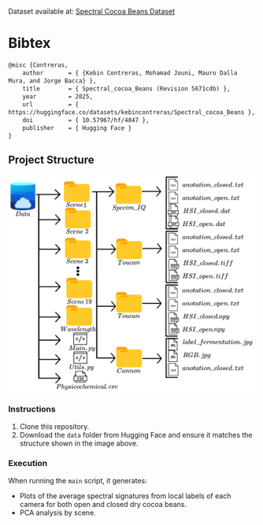 Dataset available at: [Spectral Cocoa Beans Dataset](https://huggingface.co/datasets/kebincontreras/Spectral_cocoa_Beans/tree/main)

# Bibtex
```
@misc {Contreras,
	author       = { {Kebin Contreras, Mohamad Jouni, Mauro Dalla Mura, and Jorge Bacca} },
	title        = { Spectral_cocoa_Beans (Revision 5671cdb) },
	year         = 2025,
	url          = { https://huggingface.co/datasets/kebincontreras/Spectral_cocoa_Beans },
	doi          = { 10.57967/hf/4847 },
	publisher    = { Hugging Face }
}
```

## Project Structure

![data_structure](Resources/data_structure.png)


### Instructions

1. Clone this repository.
2. Download the `data` folder from Hugging Face and ensure it matches the structure shown in the image above.

### Execution

When running the `main` script, it generates:
- Plots of the average spectral signatures from local labels of each camera for both open and closed dry cocoa beans.
- PCA analysis by scene.
